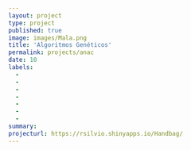 ```yaml
---
layout: project
type: project
published: true
image: images/Mala.png
title: 'Algoritmos Genéticos'
permalink: projects/anac
date: 10
labels:
  -  
  - 
  - 
  - 
  - 
  - 
  - 
summary: 
projecturl: https://rsilvio.shinyapps.io/Handbag/
---
```

